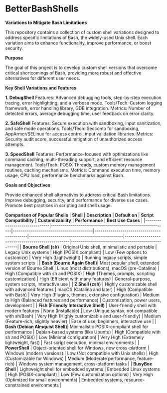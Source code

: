 # BetterBashShells

**Variations to Mitigate Bash Limitations**

This repository contains a collection of custom shell variations designed to address specific limitations of Bash, the widely-used Unix shell. Each variation aims to enhance functionality, improve performance, or boost security.

**Purpose**

The goal of this project is to develop custom shell versions that overcome critical shortcomings of Bash, providing more robust and effective alternatives for different user needs.

**Key Shell Variations and Features**

**1. DebugShell**
Features:
Advanced debugging tools, step-by-step execution tracing, error highlighting, and a verbose mode.
Tools/Tech:
Custom logging framework, error handling library, GDB integration.
Metrics:
Number of detected errors, average debugging time, user feedback on error clarity.

**2. SafeShell**
Features:
Secure execution with sandboxing, input sanitization, and safe mode operations.
Tools/Tech:
Seccomp for sandboxing, AppArmor/SELinux for access control, input validation libraries.
Metrics:
Security audit score, successful mitigation of unauthorized access attempts.

**3. SpeedShell**
Features:
Performance-focused with optimizations like command caching, multi-threading support, and efficient resource management.
Tools/Tech:
POSIX Threads, custom memory management routines, caching mechanisms.
Metrics:
Command execution time, memory usage, CPU load, performance benchmarks against Bash.

**Goals and Objectives**

Provide enhanced shell alternatives to address critical Bash limitations.
Improve debugging, security, and performance for diverse use cases.
Promote best practices in scripting and shell usage.


**Comparison of Popular Shells**
| **Shell**                    | **Description**                                          | **Default on**                        | **Script Compatibility**                  | **Customizability**                        | **Performance**                                 | **Best Use Cases**                                |
|------------------------------|----------------------------------------------------------|----------------------------------------|--------------------------------------------|-----------------------------------------------|--------------------------------------------------|---------------------------------------------------|
| **Bourne Shell (sh)**        | Original Unix shell, minimalistic and portable           | Legacy Unix systems                    | High (POSIX compliant)                     | Low (Few options to customize)               | Very High (Lightweight)                          | Running legacy scripts, simple system scripts     |
| **Bash (Bourne Again Shell)**| Most popular shell, extended version of Bourne Shell     | Linux (most distributions), macOS (pre-Catalina) | High (Compatible with sh and POSIX)        | High (Themes, prompts, scripting customization) | High (Efficient with many features)               | General-purpose, system scripts, interactive use  |
| **Z Shell (zsh)**            | Highly customizable shell with advanced features         | macOS (Catalina and later)             | High (Compatible with Bash)                | Very High (Plugins, themes, extensive configuration) | Medium to High (Balanced features and performance) | Customization, power users, development           |
| **Fish (Friendly Interactive Shell)** | User-friendly shell with modern features              | None (Installable)                     | Low (Unique syntax, not compatible with sh/Bash) | Very High (Highly customizable and user-friendly) | Medium (Feature-rich, slightly heavier)           | Ease of use, beginners, interactive use           |
| **Dash (Debian Almquist Shell)**| Minimalistic POSIX-compliant shell for performance      | Debian-based systems (like Ubuntu)     | High (Compatible with sh and POSIX)        | Low (Minimal configuration)                  | Very High (Extremely lightweight, fast)          | Fast script execution, minimal environments       |
| **PowerShell**               | Object-oriented shell for Windows, now cross-platform    | Windows (modern versions)              | Low (Not compatible with Unix shells)      | High (Customizable for Windows)             | Medium (Moderate performance, feature-rich)      | Windows system management, cross-platform tasks   |
| **BusyBox Shell**            | Lightweight shell for embedded systems                   | Embedded Linux systems                 | High (POSIX-compliant)                     | Low (Few customization options)              | Very High (Optimized for small environments)     | Embedded systems, resource-constrained environments |

